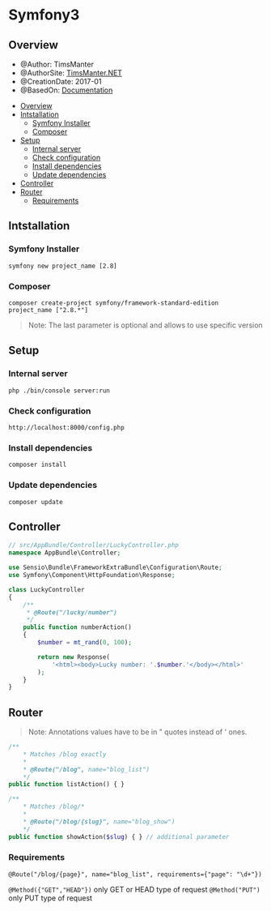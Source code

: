 # Symfony3

## Overview

* @Author: TimsManter
* @AuthorSite: [TimsManter.NET](http://timsmanter.net/)
* @CreationDate: 2017-01
* @BasedOn: [Documentation][basedon]

[basedon]: https://symfony.com/

<!-- TOC -->

- [Overview](#overview)
- [Intstallation](#intstallation)
  - [Symfony Installer](#symfony-installer)
  - [Composer](#composer)
- [Setup](#setup)
  - [Internal server](#internal-server)
  - [Check configuration](#check-configuration)
  - [Install dependencies](#install-dependencies)
  - [Update dependencies](#update-dependencies)
- [Controller](#controller)
- [Router](#router)
  - [Requirements](#requirements)

<!-- /TOC -->

## Intstallation

### Symfony Installer
`symfony new project_name [2.8]`

### Composer
`composer create-project symfony/framework-standard-edition project_name ["2.8.*"]`

> Note: The last parameter is optional and allows to use specific version

## Setup

### Internal server

`php ./bin/console server:run`

### Check configuration
`http://localhost:8000/config.php`

### Install dependencies
`composer install`

### Update dependencies
`composer update`

## Controller

```php
// src/AppBundle/Controller/LuckyController.php
namespace AppBundle\Controller;

use Sensio\Bundle\FrameworkExtraBundle\Configuration\Route;
use Symfony\Component\HttpFoundation\Response;

class LuckyController
{
    /**
     * @Route("/lucky/number")
     */
    public function numberAction()
    {
        $number = mt_rand(0, 100);

        return new Response(
            '<html><body>Lucky number: '.$number.'</body></html>'
        );
    }
}
```

## Router

> Note: Annotations values have to be in " quotes instead of ' ones.

```php
/**
    * Matches /blog exactly
    *
    * @Route("/blog", name="blog_list")
    */
public function listAction() { }

/**
    * Matches /blog/*
    *
    * @Route("/blog/{slug}", name="blog_show")
    */
public function showAction($slug) { } // additional parameter
```

### Requirements
`@Route("/blog/{page}", name="blog_list", requirements={"page": "\d+"})`

`@Method({"GET","HEAD"})` only GET or HEAD type of request
`@Method("PUT")` only PUT type of request